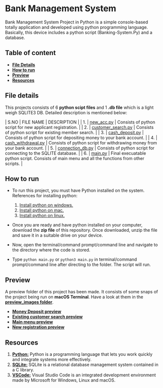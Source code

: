 # Bank Management System

Bank Management System Project in Python is a simple console-based totally application and developed using python programming language. Basically, this device includes a python script (Banking-System.Py) and a database.

## Table of content

- [**File Details**](#file-details)
- [**How to run**](#how-to-run)
- [**Preview**](#preview)
- [**Resources**](#resources)

## File details

This projects consists of 6 **python scipt files** and 1 **.db file** which is a light weigh SQLITE3 DB. Detailed description is mentioned below:

| S.NO | FILE NAME | DESCRIPTION |
| 1. | [new_acc.py](https://github.com/Raveesh1505/Bank-Managemet-System-Project/blob/main/new_acc.py) | Consists of python script for new applicant registration. |
| 2. | [customer_search.py](https://github.com/Raveesh1505/Bank-Managemet-System-Project/blob/main/customer_search.py) | Consists of python script for existing member search. |
| 3. | [cash_deposit.py](https://github.com/Raveesh1505/Bank-Managemet-System-Project/blob/main/cash_deposit.py) | Consists of python script for depositing money to your bank account. |
| 4. | [cash_withdrawal.py](https://github.com/Raveesh1505/Bank-Managemet-System-Project/blob/main/cash_withdrawal.py) | Consists of python script for withdrawing money from your bank account. |
| 5. | [connection_db.py](https://github.com/Raveesh1505/Bank-Managemet-System-Project/blob/main/connection_db.py) | Consists of python script for connecting to the SQLITE database. |
| 6. | [main.py](https://github.com/Raveesh1505/Bank-Managemet-System-Project/blob/main/main.py) | Final execuatable python script. Consists of main menu and all the functions from other scripts. |
 
## How to run

- To run this project, you must have Python installed on the system. References for installing python:
    1. [Install python on windows.](https://medium.com/co-learning-lounge/how-to-download-install-python-on-windows-2021-44a707994013)
    2. [Install python on mac.](https://www.dummies.com/programming/python/how-to-install-python-on-a-mac/)
    3. [Install python on linux.](https://www.dummies.com/programming/python/how-to-install-python-on-a-linux-system/)

- Once you are ready and have python installed on your computer, download the **zip file** of this repository. Once downloaded, unzip the file and save it in a suitable drive on your device.

- Now, open the terminal/command prompt/command line and navigate to the directory where the code is stored.

- Type `python main.py` or `python3 main.py` in terminal/command prompt/command line after directing to the folder. The script will run.

## Preview

A preview folder of this project has been made. It consists of some snaps of the project being run on **macOS Terminal**. Have a look at them in the [**preview_images folder**](https://github.com/Raveesh1505/Bank-Managemet-System-Project/tree/main/preview_images).

- [**Money Deposit preview**](https://github.com/Raveesh1505/Bank-Managemet-System-Project/blob/main/preview_images/deposit.png)
- [**Existing customer search preview**](https://github.com/Raveesh1505/Bank-Managemet-System-Project/blob/main/preview_images/existing%20customer%20search.png)
- [**Main menu preview**](https://github.com/Raveesh1505/Bank-Managemet-System-Project/blob/main/preview_images/main%20menu.png)
- [**New registration preview**](https://github.com/Raveesh1505/Bank-Managemet-System-Project/blob/main/preview_images/new%20registration.png)

## Resources

1. [**Python:**](https://www.python.org) Python is a programming language that lets you work quickly and integrate systems more effectively.
2. [**SQLite:**](https://www.sqlite.org/index.html) SQLite is a relational database management system contained in a C library. 
3. [**VSCode:**](https://code.visualstudio.com) Visual Studio Code is an integrated development environment made by Microsoft for Windows, Linux and macOS.
